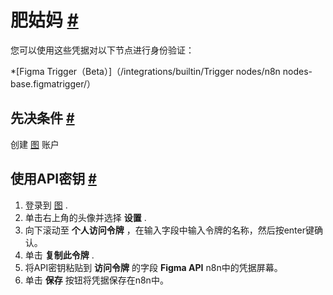 


 肥姑妈
 [#](#figma "永久链接")
=====================================



 您可以使用这些凭据对以下节点进行身份验证：
 


*[Figma Trigger（Beta）]（/integrations/builtin/Trigger nodes/n8n nodes-base.figmatrigger/）



 先决条件
 [#](#先决条件 "永久链接")
-----------------------------------------------------



 创建
 [图](https://www.figma.com/) 
 账户
 



 使用API密钥
 [#](#使用api键 "永久链接")
-----------------------------------------------------


1. 登录到
 [图](https://www.figma.com/) 
 .
2. 单击右上角的头像并选择
 **设置**
 .
3. 向下滚动至
 **个人访问令牌**
 ，在输入字段中输入令牌的名称，然后按enter键确认。
4. 单击
 **复制此令牌**
 .
5. 将API密钥粘贴到
 **访问令牌**
 的字段
 **Figma API**
 n8n中的凭据屏幕。
6. 单击
 **保存**
 按钮将凭据保存在n8n中。




